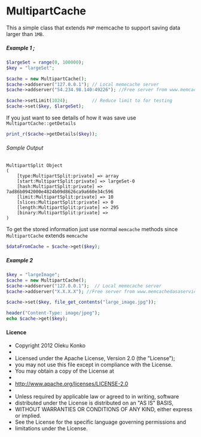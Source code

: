 MultipartCache
==============

This a simple class that extends `PHP` memcache to support saving data larger than `1MB`. 


##### Example 1 ;
```PHP
$largeSet = range(0, 100000);
$key = "largeSet";

$cache = new MultipartCache();
$cache->addserver("127.0.0.1"); // Local memecache server
$cache->addserver("54.234.98.140:49226"); //Free server from www.memcachedasaservice.com

$cache->setLimit(1024); 		// Reduce limit to for testing
$cache->set($key, $largeSet);
```
If you just want to see details of how it was save use `MultipartCache::getDetails`

```PHP
print_r($cache->getDetails($key));
```

###### Sample Output 

	MultipartSplit Object
	(
	    [type:MultipartSplit:private] => array
	    [start:MultipartSplit:private] => largeSet-0
	    [hash:MultipartSplit:private] => 7ad86b0942000e4824b09d8626ca9a660e34c596
	    [limit:MultipartSplit:private] => 10
	    [slices:MultipartSplit:private] => 0
	    [length:MultipartSplit:private] => 295
	    [binary:MultipartSplit:private] => 
	)
	
	
	
To get the stored information just use normal `memcache` methods since `MultipartCache` extends `memcache`

```PHP
$dataFromCache = $cache->get($key);
```

##### Example 2

```PHP
$key = "largeImage";
$cache = new MultipartCache();
$cache->addserver("127.0.0.1");  // Local memecache server
$cache->addserver("X.X.X.X"); //Free server from www.memcachedasaservice.com

$cache->set($key, file_get_contents("large_image.jpg"));

header("Content-Type: image/jpeg");
echo $cache->get($key);
```


#### Licence

 * Copyright 2012 Oleku Konko
 *
 * Licensed under the Apache License, Version 2.0 (the "License");
 * you may not use this file except in compliance with the License.
 * You may obtain a copy of the License at
 *
 * http://www.apache.org/licenses/LICENSE-2.0
 *
 * Unless required by applicable law or agreed to in writing, software
 * distributed under the License is distributed on an "AS IS" BASIS,
 * WITHOUT WARRANTIES OR CONDITIONS OF ANY KIND, either express or implied.
 * See the License for the specific language governing permissions and
 * limitations under the License.
 
 
 